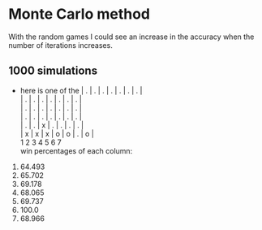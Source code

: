 # Monte Carlo method

With the random games I could see an increase in the accuracy when the number of iterations increases.

## 1000 simulations
- here is one of the
| . | . | . | . | . | . | . | \
| . | . | . | . | . | . | . | \
| . | . | . | . | . | . | . | \
| . | . | . | . | . | . | . | \
| . | . | x | . | . | . | . | \
| x | x | x | o | o | . | o | \
  1   2   3   4   5   6   7  \
win percentages of each column:
1. 64.493
2. 65.702
3. 69.178
4. 68.065
5. 69.737
6. 100.0
7. 68.966